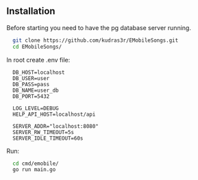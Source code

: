
## Installation

Before starting you need to have the pg database server running.

```bash
  git clone https://github.com/kudras3r/EMobileSongs.git
  cd EMobileSongs/
```

In root create .env file:

```env
  DB_HOST=localhost
  DB_USER=user
  DB_PASS=pass
  DB_NAME=user_db
  DB_PORT=5432

  LOG_LEVEL=DEBUG
  HELP_API_HOST=localhost/api

  SERVER_ADDR="localhost:8080"
  SERVER_RW_TIMEOUT=5s
  SERVER_IDLE_TIMEOUT=60s
```

Run:
```bash
  cd cmd/emobile/
  go run main.go
```
    